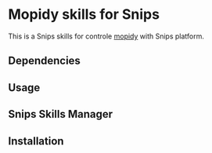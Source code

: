 # Mopidy skills for Snips

This is a Snips skills for controle [mopidy](mopidy.com) with Snips platform.

## Dependencies


## Usage


## Snips Skills Manager

## Installation


